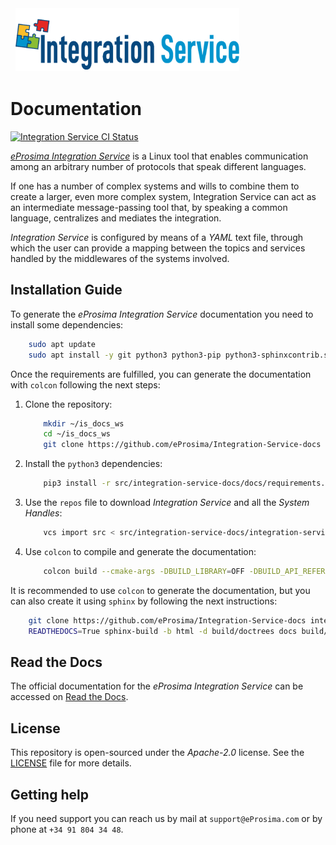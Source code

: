 <a href="https://integration-service.docs.eprosima.com/"><img src="https://github.com/eProsima/Integration-Service/blob/main/docs/images/logo.png?raw=true" hspace="8" vspace="2" height="100" ></a>

# Documentation

[![Integration Service CI Status](https://github.com/eProsima/Integration-Service-docs/actions/workflows/ci.yml/badge.svg)](https://github.com/eProsima/Integration-Service-docs/actions)


[*eProsima Integration Service*](https://github.com/eProsima/Integration-Service) is a Linux tool that enables communication among an arbitrary number of protocols that speak different languages.

If one has a number of complex systems and wills to combine them to create a larger, even more complex system, Integration Service can act as an intermediate message-passing tool that, by speaking a common language, centralizes and mediates the integration.

*Integration Service* is configured by means of a *YAML* text file, through which the user can provide a mapping between the topics and services handled by the middlewares of the systems involved.

## Installation Guide

To generate the *eProsima Integration Service* documentation you need to install some dependencies:

```bash
    sudo apt update
    sudo apt install -y git python3 python3-pip python3-sphinxcontrib.spelling doxygen
```

Once the requirements are fulfilled, you can generate the documentation with `colcon` following the next steps:

1. Clone the repository:

    ```bash
        mkdir ~/is_docs_ws
        cd ~/is_docs_ws
        git clone https://github.com/eProsima/Integration-Service-docs src/integration-service-docs
    ```

2. Install the `python3` dependencies:

    ```bash
        pip3 install -r src/integration-service-docs/docs/requirements.txt
    ```

3. Use the `repos` file to download *Integration Service* and all the *System Handles*:

    ```bash
        vcs import src < src/integration-service-docs/integration-service-docs.repos
    ```

4. Use `colcon` to compile and generate the documentation:

    ```bash
        colcon build --cmake-args -DBUILD_LIBRARY=OFF -DBUILD_API_REFERENCE=ON
    ```

It is recommended to use `colcon` to generate the documentation, but you can also create it using `sphinx` by following the next instructions:

```bash
    git clone https://github.com/eProsima/Integration-Service-docs integration-service-docs
    READTHEDOCS=True sphinx-build -b html -d build/doctrees docs build/html
```


## Read the Docs

The official documentation for the *eProsima Integration Service* can be accessed on [Read the Docs](https://integration-service.docs.eprosima.com/en/latest/).

## License

This repository is open-sourced under the *Apache-2.0* license. See the [LICENSE](LICENSE) file for more details.

## Getting help

If you need support you can reach us by mail at `support@eProsima.com` or by phone at `+34 91 804 34 48`.
